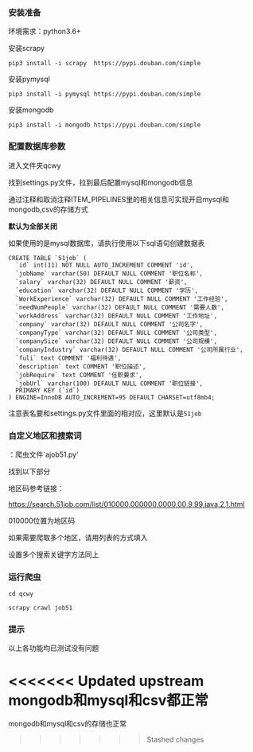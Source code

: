 ﻿

### 安装准备

环境需求：python3.6+

安装scrapy

```shell
pip3 install -i scrapy  https://pypi.douban.com/simple
```

安装pymysql

```shell
pip3 install -i pymysql https://pypi.douban.com/simple
```

安装mongodb

```shell
pip3 install -i mongodb https://pypi.douban.com/simple
```

### 配置数据库参数

进入文件夹qcwy

找到settings.py文件，拉到最后配置mysql和mongodb信息

通过注释和取消注释ITEM_PIPELINES里的相关信息可实现开启mysql和mongodb,csv的存储方式



**默认为全部关闭**





如果使用的是mysql数据库，请执行使用以下sql语句创建数据表

```mysql
CREATE TABLE `51job` (
  `id` int(11) NOT NULL AUTO_INCREMENT COMMENT 'id',
  `jobName` varchar(50) DEFAULT NULL COMMENT '职位名称',
  `salary` varchar(32) DEFAULT NULL COMMENT '薪资',
  `education` varchar(32) DEFAULT NULL COMMENT '学历',
  `WorkExperience` varchar(32) DEFAULT NULL COMMENT '工作经验',
  `needNumPeople` varchar(32) DEFAULT NULL COMMENT '需要人数',
  `workAddress` varchar(32) DEFAULT NULL COMMENT '工作地址',
  `company` varchar(32) DEFAULT NULL COMMENT '公司名字',
  `companyType` varchar(32) DEFAULT NULL COMMENT '公司类型',
  `companySize` varchar(32) DEFAULT NULL COMMENT '公司规模',
  `companyIndustry` varchar(32) DEFAULT NULL COMMENT '公司所属行业',
  `fuli` text COMMENT '福利待遇',
  `description` text COMMENT '职位描述',
  `jobRequire` text COMMENT '任职要求',
  `jobUrl` varchar(100) DEFAULT NULL COMMENT '职位链接',
  PRIMARY KEY (`id`)
) ENGINE=InnoDB AUTO_INCREMENT=95 DEFAULT CHARSET=utf8mb4;
```

注意表名要和settings.py文件里面的相对应，这里默认是`51job`



### 自定义地区和搜索词

：爬虫文件`ajob51.py'

找到以下部分



地区码参考链接：

https://search.51job.com/list/010000,000000,0000,00,9,99,java,2,1.html

010000位置为地区码

如果需要爬取多个地区，请用列表的方式填入

设置多个搜索关键字方法同上



### 运行爬虫

```shell
cd qcwy

scrapy crawl job51
```



### 提示

以上各功能均已测试没有问题

<<<<<<< Updated upstream
mongodb和mysql和csv都正常
=======
mongodb和mysql和csv的存储也正常
>>>>>>> Stashed changes
